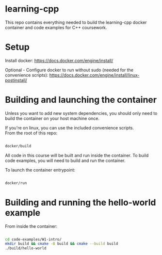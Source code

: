 # learning-cpp
This repo contains everything needed to build the learning-cpp docker container and code examples for C++ coursework.

# Setup

Install docker: https://docs.docker.com/engine/install/ 

Optional - Configure docker to run without sudo (needed for the convenience scripts): https://docs.docker.com/engine/install/linux-postinstall/

# Building and launching the container

Unless you want to add new system dependencies, you should only need to build the container on your host machine once. 

If you're on linux, you can use the included convenience scripts. \
From the root of this repo:

```bash

docker/build

```

All code in this course will be built and run inside the container. To build code examples, you will need to build and run the container. 

To launch the container entrypoint:

```bash

docker/run

```

# Building and running the hello-world example

From inside the container:

```bash

cd code-examples/W1-intro/
mkdir build && cmake -B build && cmake --build build
./build/hello-world

```
